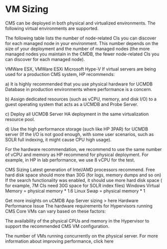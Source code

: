 # VM Sizing

CMS can be deployed in both physical and virtualized environments. The following virtual environments are supported.

The following table lists the number of node-related CIs you can discover for each managed node in your environment. This number depends on the size of your deployment and the number of managed nodes (the more managed nodes you maintain in the CMDB, the fewer node-related CIs you can discover for each managed node).

VMWare ESX, VMWare ESXi
Microsoft Hype-V
If virtual servers are being used for a production CMS system, HP recommends:

a) It is highly recommended that you use physical hardware for UCMDB Database in production environments where performance is a concern.

b) Assign dedicated resources (such as vCPU, memory, and disk I/O) to a guest operating system that acts as a UCMDB and Probe Server.

c) Deploy all UCMDB Server HA deployment in the same virtualization resource pool.

d) Use the high performance storage (such like HP 3PAR) for UCMDB server (If the I/O is not good enough, with some user scenarios, such as SOLR full indexing, it might cause CPU high usage).

For the hardware recommendation, we recommend to use the same number of vCPU and memory as HP recommend for physical deployment. For example, in HP in lab performance, we use 8 vCPU for the test.

CMS Sizing
Latest generation of Intel/AMD processors recommend.
Free hard disk space should more than 30G (for logs, memory dumps and so on)
If the search functionality was enabled, it should use more hard disk space ( for example, 7M CIs
need 30G space for SOLR index files)
Windows Virtual Memory = physical memory * 1.6
Linux Swap = physical memory * 1

Get more insights on uCMDB App Server sizing > here
Hardware Performance Issue
The hardware requirements for Hypervisors running CMS Core VMs can vary based on these factors:

The availability of the physical CPUs and memory in the Hypervisor to support the recommended
CMS VM configuration.

The number of VMs running concurrently on the physical server. For more information about
improving performance, click here
